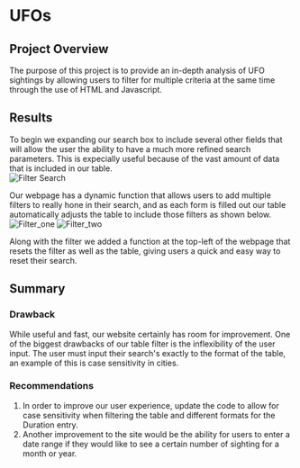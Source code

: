# UFOs

## Project Overview
The purpose of this project is to provide an in-depth analysis of UFO sightings by allowing users to filter for multiple criteria at the same time through the use of HTML and Javascript.

## Results
To begin we expanding our search box to include several other fields that will allow the user the ability to have a much more refined search parameters. This is expecially useful because of the vast amount of data that is included in our table.  
![Filter Search](https://user-images.githubusercontent.com/41974323/148659236-28d00cb6-3a0a-48d7-86e4-1432c9144301.PNG)

Our webpage has a dynamic function that allows users to add multiple filters to really hone in their search, and as each form is filled out our table automatically adjusts the table to include those filters as shown below.
![Filter_one](https://user-images.githubusercontent.com/41974323/148659343-338e385e-b78a-4e82-948e-9d711bf0b836.PNG)
![Filter_two](https://user-images.githubusercontent.com/41974323/148659345-25268887-9856-45ab-8052-cbd31b4054ac.PNG)

Along with the filter we added a function at the top-left of the webpage that resets the filter as well as the table, giving users a quick and easy way to reset their search.

## Summary

### Drawback
While useful and fast, our website certainly has room for improvement. One of the biggest drawbacks of our table filter is the inflexibility of the user input. The user must input their search's exactly to the format of the table, an example of this is case sensitivity in cities.

### Recommendations
1. In order to improve our user experience, update the code to allow for case sensitivity when filtering the table and different formats for the Duration entry.
2. Another improvement to the site would be the ability for users to enter a date range if they would like to see a certain number of sighting for a month or year.
